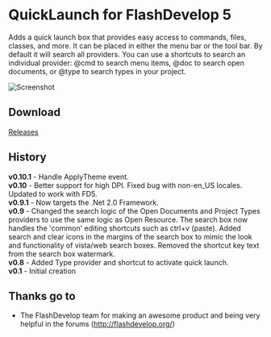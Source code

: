 # QuickLaunch for FlashDevelop 5

Adds a quick launch box that provides easy access to commands, files, classes, and more. It can be placed in either the menu bar or the tool bar. By default it will search all providers. You can use a shortcuts to search an individual provider: @cmd to search menu items, @doc to search open documents, or @type to search types in your project.

![Screenshot](http://dl.dropbox.com/u/3917850/images/quicklaunch.png)

## Download
[Releases](https://github.com/JoeRobich/fd-quicklaunch/releases/) 

## History
**v0.10.1** - Handle ApplyTheme event.  
**v0.10** - Better support for high DPI. Fixed bug with non-en_US locales. Updated to work with FD5.  
**v0.9.1** - Now targets the .Net 2.0 Framework.  
**v0.9** - Changed the search logic of the Open Documents and Project Types providers to use the same logic as Open Resource. The search box now handles the 'common' editing shortcuts such as ctrl+v (paste). Added search and clear icons in the margins of the search box to mimic the look and functionality of vista/web search boxes. Removed the shortcut key text from the search box watermark.  
**v0.8** - Added Type provider and shortcut to activate quick launch.  
**v0.1** - Initial creation  

## Thanks go to

- The FlashDevelop team for making an awesome product and being very helpful in the forums (http://flashdevelop.org/)